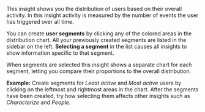 This insight shows you the distribution of users based on their
overall activity. In this insight activity is measured by the number
of events the user has triggered over all time.

You can create **user segments** by clicking any of the colored areas
in the distribution chart. All your previously created segments are
listed in the sidebar on the left. **Selecting a segment** in the
list causes all insights to show information specific to that
segment.

When segments are selected this insight shows a separate chart for
each segment, letting you compare their proportions to the overall
distribution.

**Example:** Create segments for *Least active* and *Most active*
users by clicking on the leftmost and rightmost areas in the chart.
After the segments have been created, try how selecting them affects
other insights such as *Characterize* and *People*.
